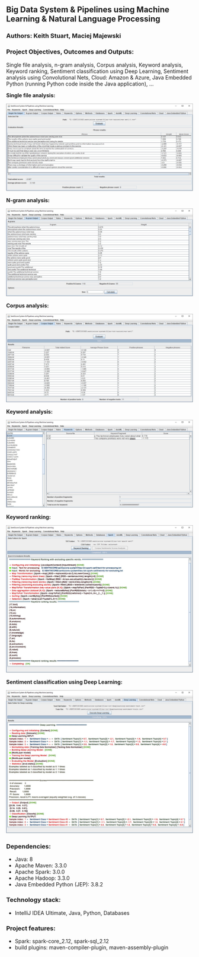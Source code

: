 ## Big Data System & Pipelines using Machine Learning & Natural Language Processing

### Authors: Keith Stuart, Maciej Majewski

### Project Objectives, Outcomes and Outputs: 
Single file analysis, n-gram analysis, Corpus analysis, Keyword analysis, Keyword ranking, Sentiment classification using Deep Learning, Sentiment analysis using Convolutional Nets, Cloud: Amazon & Azure, Java Embedded Python (running Python code inside the Java application), ...

**Single file analysis:**

![system](/images/system-1.jpg)

**N-gram analysis:**

![system](/images/system-2.jpg)

**Corpus analysis:**

![system](/images/system-3.jpg)

**Keyword analysis:**

![system](/images/system-5.jpg)

**Keyword ranking:**

![system](/images/system-9.jpg)

**Sentiment classification using Deep Learning:**

![system](/images/system-11.jpg)


### Dependencies:
* Java: 8
* Apache Maven: 3.3.0
* Apache Spark: 3.0.0 
* Apache Hadoop: 3.3.0
* Java Embedded Python (JEP): 3.8.2

### Technology stack:
* IntelliJ IDEA Ultimate, Java, Python, Databases

### Project features: 
* Spark: spark-core_2.12, spark-sql_2.12
* build plugins: maven-compiler-plugin, maven-assembly-plugin

